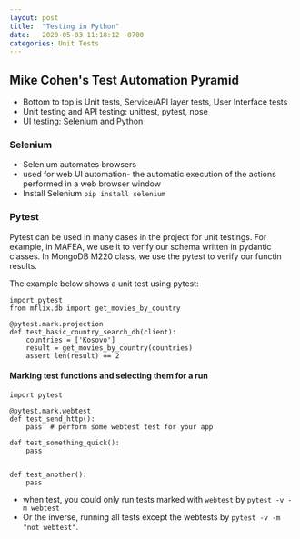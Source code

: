 ```yaml
---
layout: post
title:  "Testing in Python"
date:   2020-05-03 11:18:12 -0700
categories: Unit Tests
---
```


## Mike Cohen's Test Automation Pyramid
* Bottom to top is Unit tests, Service/API layer tests, User Interface tests
* Unit testing and API testing: unittest, pytest, nose
* UI testing: Selenium and Python

### Selenium 
* Selenium automates browsers
* used for web UI automation- the automatic execution of the actions performed in a web browser window
* Install Selenium `pip install selenium`

### Pytest
Pytest can be used in many cases in the project for unit testings. For example, in MAFEA, we use it to verify our schema written in pydantic classes. In MongoDB M220 class, we use the pytest to verify our functin results.

The example below shows a unit test using pytest: 
```
import pytest
from mflix.db import get_movies_by_country

@pytest.mark.projection
def test_basic_country_search_db(client):
    countries = ['Kosovo']
    result = get_movies_by_country(countries)
    assert len(result) == 2
```

#### Marking test functions and selecting them for a run
```
import pytest

@pytest.mark.webtest
def test_send_http():
    pass  # perform some webtest test for your app

def test_something_quick():
    pass


def test_another():
    pass
```
* when test, you could only run tests marked with `webtest` by `pytest -v -m webtest`
* Or the inverse, running all tests except the webtests by `pytest -v -m "not webtest"`. 



